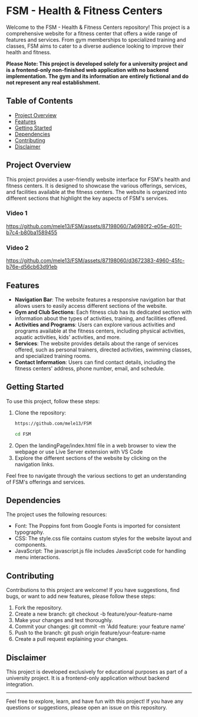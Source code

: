 # FSM - Health & Fitness Centers
Welcome to the FSM - Health & Fitness Centers repository! This project is a comprehensive website for a fitness center that offers a wide range of features and services. From gym memberships to specialized training and classes, FSM aims to cater to a diverse audience looking to improve their health and fitness.

**Please Note: This project is developed solely for a university project and is a frontend-only non-finished web application with no backend implementation. The gym and its information are entirely fictional and do not represent any real establishment.**

## Table of Contents
- [Project Overview](#project-overview)
- [Features](#features)
- [Getting Started](#getting-started)
- [Dependencies](#dependencies)
- [Contributing](#contributing)
- [Disclaimer](#disclaimer)

## Project Overview
This project provides a user-friendly website interface for FSM's health and fitness centers. It is designed to showcase the various offerings, services, and facilities available at the fitness centers. The website is organized into different sections that highlight the key aspects of FSM's services.


### Video 1
https://github.com/mele13/FSM/assets/87198060/7a6980f2-e05e-4011-b7c4-b80ba1589455

### Video 2
https://github.com/mele13/FSM/assets/87198060/d3672383-4960-45fc-b76e-d56cb63d91eb

## Features
- **Navigation Bar**: The website features a responsive navigation bar that allows users to easily access different sections of the website.
- **Gym and Club Sections**: Each fitness club has its dedicated section with information about the types of activities, training, and facilities offered.
- **Activities and Programs**: Users can explore various activities and programs available at the fitness centers, including physical activities, aquatic activities, kids' activities, and more.
- **Services**: The website provides details about the range of services offered, such as personal trainers, directed activities, swimming classes, and specialized training rooms.
- **Contact Information**: Users can find contact details, including the fitness centers' address, phone number, email, and schedule.

## Getting Started
To use this project, follow these steps:
1. Clone the repository:
   ```bash
   https://github.com/mele13/FSM
   ```
   ```bash
   cd FSM
   ```
2. Open the landingPage/index.html file in a web browser to view the webpage or use Live Server extension with VS Code
3. Explore the different sections of the website by clicking on the navigation links.

Feel free to navigate through the various sections to get an understanding of FSM's offerings and services.

## Dependencies
The project uses the following resources:
- Font: The Poppins font from Google Fonts is imported for consistent typography.
- CSS: The style.css file contains custom styles for the website layout and components.
- JavaScript: The javascript.js file includes JavaScript code for handling menu interactions.

## Contributing
Contributions to this project are welcome! If you have suggestions, find bugs, or want to add new features, please follow these steps:
1.  Fork the repository.
2. Create a new branch: git checkout -b feature/your-feature-name
3. Make your changes and test thoroughly.
4. Commit your changes: git commit -m 'Add feature: your feature name'
5. Push to the branch: git push origin feature/your-feature-name
6. Create a pull request explaining your changes.

## Disclaimer
This project is developed exclusively for educational purposes as part of a university project. It is a frontend-only application without backend integration.

--------------------------------------------------

Feel free to explore, learn, and have fun with this project! If you have any questions or suggestions, please open an issue on this repository.

